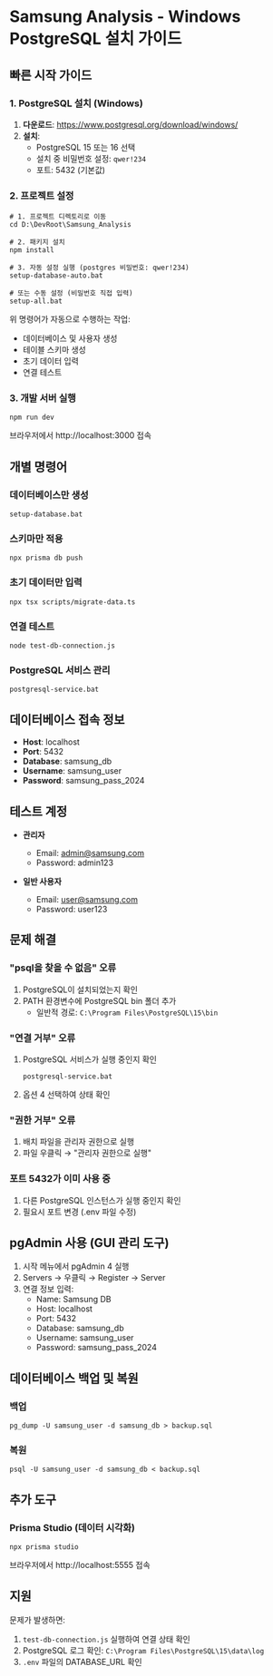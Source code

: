 # Samsung Analysis - Windows PostgreSQL 설치 가이드

## 빠른 시작 가이드

### 1. PostgreSQL 설치 (Windows)

1. **다운로드**: https://www.postgresql.org/download/windows/
2. **설치**: 
   - PostgreSQL 15 또는 16 선택
   - 설치 중 비밀번호 설정: `qwer!234`
   - 포트: 5432 (기본값)

### 2. 프로젝트 설정

```batch
# 1. 프로젝트 디렉토리로 이동
cd D:\DevRoot\Samsung_Analysis

# 2. 패키지 설치
npm install

# 3. 자동 설정 실행 (postgres 비밀번호: qwer!234)
setup-database-auto.bat

# 또는 수동 설정 (비밀번호 직접 입력)
setup-all.bat
```

위 명령어가 자동으로 수행하는 작업:
- 데이터베이스 및 사용자 생성
- 테이블 스키마 생성
- 초기 데이터 입력
- 연결 테스트

### 3. 개발 서버 실행

```batch
npm run dev
```

브라우저에서 http://localhost:3000 접속

## 개별 명령어

### 데이터베이스만 생성
```batch
setup-database.bat
```

### 스키마만 적용
```batch
npx prisma db push
```

### 초기 데이터만 입력
```batch
npx tsx scripts/migrate-data.ts
```

### 연결 테스트
```batch
node test-db-connection.js
```

### PostgreSQL 서비스 관리
```batch
postgresql-service.bat
```

## 데이터베이스 접속 정보

- **Host**: localhost
- **Port**: 5432
- **Database**: samsung_db
- **Username**: samsung_user
- **Password**: samsung_pass_2024

## 테스트 계정

- **관리자**
  - Email: admin@samsung.com
  - Password: admin123

- **일반 사용자**
  - Email: user@samsung.com
  - Password: user123

## 문제 해결

### "psql을 찾을 수 없음" 오류
1. PostgreSQL이 설치되었는지 확인
2. PATH 환경변수에 PostgreSQL bin 폴더 추가
   - 일반적 경로: `C:\Program Files\PostgreSQL\15\bin`

### "연결 거부" 오류
1. PostgreSQL 서비스가 실행 중인지 확인
   ```batch
   postgresql-service.bat
   ```
2. 옵션 4 선택하여 상태 확인

### "권한 거부" 오류
1. 배치 파일을 관리자 권한으로 실행
2. 파일 우클릭 → "관리자 권한으로 실행"

### 포트 5432가 이미 사용 중
1. 다른 PostgreSQL 인스턴스가 실행 중인지 확인
2. 필요시 포트 변경 (.env 파일 수정)

## pgAdmin 사용 (GUI 관리 도구)

1. 시작 메뉴에서 pgAdmin 4 실행
2. Servers → 우클릭 → Register → Server
3. 연결 정보 입력:
   - Name: Samsung DB
   - Host: localhost
   - Port: 5432
   - Database: samsung_db
   - Username: samsung_user
   - Password: samsung_pass_2024

## 데이터베이스 백업 및 복원

### 백업
```batch
pg_dump -U samsung_user -d samsung_db > backup.sql
```

### 복원
```batch
psql -U samsung_user -d samsung_db < backup.sql
```

## 추가 도구

### Prisma Studio (데이터 시각화)
```batch
npx prisma studio
```
브라우저에서 http://localhost:5555 접속

## 지원

문제가 발생하면:
1. `test-db-connection.js` 실행하여 연결 상태 확인
2. PostgreSQL 로그 확인: `C:\Program Files\PostgreSQL\15\data\log`
3. `.env` 파일의 DATABASE_URL 확인